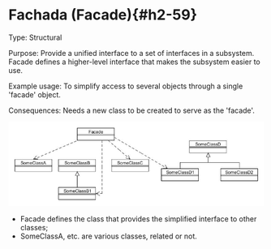 # Fachada (Facade){#h2-59}

Type: Structural

Purpose: Provide a unified interface to a set of interfaces in a subsystem. Facade defines a higher-level interface that makes the subsystem easier to use.

Example usage: To simplify access to several objects through a single 'facade' object.

Consequences: Needs a new class to be created to serve as the 'facade'.

![_](../images/000037.jpg)

* Facade defines the class that provides the simplified interface to other classes;
* SomeClassA, etc. are various classes, related or not.
